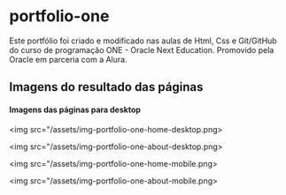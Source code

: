 # portfolio-one
Este portfólio foi criado e modificado nas aulas de Html, Css e Git/GitHub do curso de programação ONE - Oracle Next Education. Promovido pela Oracle em parceria com a Alura.

## Imagens do resultado das páginas

#### Imagens das páginas para desktop
<img src="/assets/img-portfolio-one-home-desktop.png>

<img src="/assets/img-portfolio-one-about-desktop.png> 

<img src="/assets/img-portfolio-one-home-mobile.png> 

<img src="/assets/img-portfolio-one-about-mobile.png> 